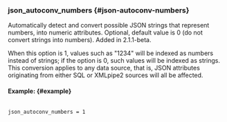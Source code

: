 ### json_autoconv_numbers {#json-autoconv-numbers}

Automatically detect and convert possible JSON strings that represent numbers, into numeric attributes. Optional, default value is 0 (do not convert strings into numbers). Added in 2.1.1-beta.

When this option is 1, values such as &quot;1234&quot; will be indexed as numbers instead of strings; if the option is 0, such values will be indexed as strings. This conversion applies to any data source, that is, JSON attributes originating from either SQL or XMLpipe2 sources will all be affected.

#### Example: {#example}

```

json_autoconv_numbers = 1

```